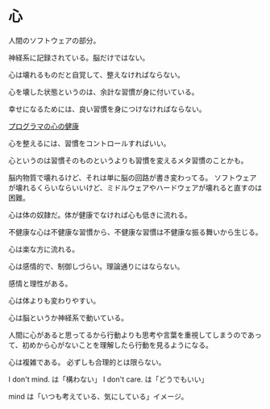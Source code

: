 # 心

人間のソフトウェアの部分。

神経系に記録されている。脳だけではない。

心は壊れるものだと自覚して、整えなければならない。

心を壊した状態というのは、余計な習慣が身に付いている。

幸せになるためには、良い習慣を身につけなければならない。

[プログラマの心の健康](https://www.hyuki.com/kokoro/)

心を整えるには、習慣をコントロールすればいい。

心というのは習慣そのものというよりも習慣を変えるメタ習慣のことかも。

脳内物質で壊れるけど、それは単に脳の回路が書き変わってる。
ソフトウェアが壊れるくらいならいいけど、ミドルウェアやハードウェアが壊れると直すのは困難。

心は体の奴隷だ。体が健康でなければ心も低きに流れる。

不健康な心は不健康な習慣から、不健康な習慣は不健康な振る舞いから生じる。

心は楽な方に流れる。

心は感情的で、制御しづらい。理論通りにはならない。

感情と理性がある。

心は体よりも変わりやすい。

心は脳というか神経系で動いている。

人間に心があると思ってるから行動よりも思考や言葉を重視してしまうのであって、初めから心がないことを理解したら行動を見るようになる。

心は複雑である。
必ずしも合理的とは限らない。

I don't mind. は「構わない」
I don't care. は「どうでもいい」

mind は「いつも考えている、気にしている」イメージ。
